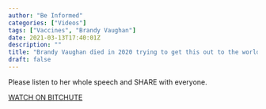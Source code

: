 ```yaml
---
author: "Be Informed"
categories: ["Videos"]
tags: ["Vaccines", "Brandy Vaughan"]
date: 2021-03-13T17:40:01Z
description: ""
title: "Brandy Vaughan died in 2020 trying to get this out to the world - hear her words"
draft: false
---
```


Please listen to her whole speech and SHARE with everyone.

[WATCH ON BITCHUTE](https://www.bitchute.com/video/94EocF5NoWW6/)  